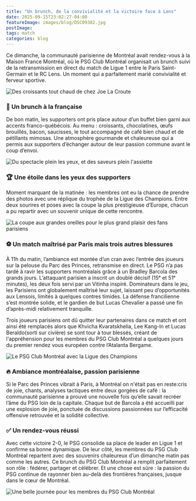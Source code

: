 ```yaml
---
title: "Un brunch, de la convivialité et la victoire face à Lens"
date: 2025-09-15T23:02:27-04:00
featureImage: images/blog/DSC09382.jpg
postImage: 
tags: match
categories: blog
---
```


Ce dimanche, la communauté parisienne de Montréal avait rendez-vous à la Maison France Montréal, où le PSG Club Montréal organisait un brunch suivi de la retransmission en direct du match de Ligue 1 entre le Paris Saint-Germain et le RC Lens. Un moment qui a parfaitement marié convivialité et ferveur sportive.

![Des croissants tout chaud de chez Joe La Croute](images/blog/DSC09058.jpg)

### 🥐 Un brunch à la française
De bon matin, les supporters ont pris place autour d’un buffet bien garni aux accents franco-québécois. Au menu : croissants, chocolatines, œufs brouillés, bacon, saucisses, le tout accompagné de café bien chaud et de pétillants mimosas. Une atmosphère gourmande et chaleureuse qui a permis aux supporters d’échanger autour de leur passion commune avant le coup d’envoi.

![Du spectacle plein les yeux, et des saveurs plein l'assiette](images/blog/DSC09112.jpg)

### 🏆 Une étoile dans les yeux des supporters
Moment marquant de la matinée : les membres ont eu la chance de prendre des photos avec une réplique du trophée de la Ligue des Champions. Entre deux sourires et poses avec la coupe la plus prestigieuse d’Europe, chacun a pu repartir avec un souvenir unique de cette rencontre.

![La coupe aux grandes oreilles pour le plus grand plaisir des fans parisiens](images/blog/DSC09296.jpg)

### ⚽ Un match maîtrisé par Paris mais trois autres blessures 
À 11h du matin, l’ambiance est montée d’un cran avec l’entrée des joueurs sur la pelouse du Parc des Princes, retransmise en direct. Le PSG n’a pas tardé à ravir les supporters montréalais grâce à un Bradley Barcola des grands jours. L’attaquant parisien a inscrit un doublé décisif (15ᵉ et 51ᵉ minutes), les deux fois servi par un Vitinha inspiré.
Dominateurs dans le jeu, les Parisiens ont globalement maîtrisé leur sujet, laissant peu d’opportunités aux Lensois, limités à quelques contres timides. La défense francilienne s’est montrée solide, et le gardien de but Lucas Chevalier a passé une fin d’après-midi relativement tranquille.

Trois joueurs parisiens ont dû quitter leur partenaires dans ce match et ont ainsi été remplacés alors que Khvicha Kvaratskhelia, Lee Kang-In et Lucas Beraldo(sorti sur civière) se sont tour à tour blessés, créant de l'appréhension pour les membres du PSG Club Montréal a quelques jours du premier rendez vous européen contre l’Atalanta Bergame.

![Le PSG Club Montréal avec la Ligue des Champions](images/blog/DSC09382.jpg)

### 🔥 Ambiance montréalaise, passion parisienne
Si le Parc des Princes vibrait à Paris, à Montréal on n'était pas en reste:cris de joie, chants, analyses tactiques entre deux gorgées de café : la communauté parisienne a prouvé une nouvelle fois qu’elle savait recréer l’âme du PSG loin de la capitale.
Chaque but de Barcola a été accueilli par une explosion de joie, ponctuée de discussions passionnées sur l’efficacité offensive retrouvée et la solidité collective. 

### ✅ Un rendez-vous réussi
Avec cette victoire 2-0, le PSG consolide sa place de leader en Ligue 1 et confirme sa bonne dynamique. De leur côté, les membres du PSG Club Montréal repartent avec des souvenirs chaleureux d’un dimanche matin pas comme les autres.
Ce brunch du PSG Club Montréal a remplit parfaitement son rôle : fédérer, partager et célébrer. Et une chose est sûre : la passion du PSG continue de rayonner bien au-delà des frontières françaises, jusque dans le cœur de Montréal.
 
![Une belle journée pour les membres du PSG Club Montréal](images/blog/DSC09424.jpg)

